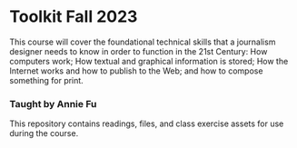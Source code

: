 # Toolkit Fall 2023
This course will cover the foundational technical skills that a journalism designer needs to know in order to function in the 21st Century: How computers work; How textual and graphical information is stored; How the Internet works and how to publish to the Web; and how to compose something for print.
### Taught by Annie Fu

This repository contains readings, files, and class exercise assets for use during the course.

